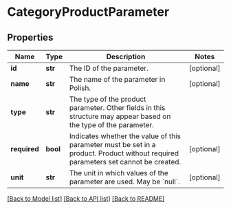 # CategoryProductParameter

## Properties
Name | Type | Description | Notes
------------ | ------------- | ------------- | -------------
**id** | **str** | The ID of the parameter. | [optional] 
**name** | **str** | The name of the parameter in Polish. | [optional] 
**type** | **str** | The type of the product parameter. Other fields in this structure may appear based on the type of the parameter. | 
**required** | **bool** | Indicates whether the value of this parameter must be set in a product. Product without required parameters set cannot be created. | [optional] 
**unit** | **str** | The unit in which values of the parameter are used. May be &#x60;null&#x60;. | [optional] 

[[Back to Model list]](../README.md#documentation-for-models) [[Back to API list]](../README.md#documentation-for-api-endpoints) [[Back to README]](../README.md)


